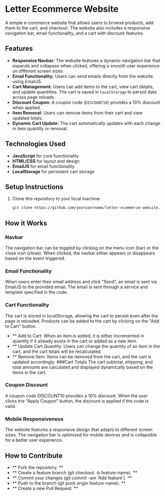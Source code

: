 # Letter Ecommerce Website

A simple e-commerce website that allows users to browse products, add them to the cart, and checkout. The website also includes a responsive navigation bar, email functionality, and a cart with discount features.

## Features

- **Responsive Navbar:** The website features a dynamic navigation bar that expands and collapses when clicked, offering a smooth user experience on different screen sizes.
- **Email Functionality:** Users can send emails directly from the website using EmailJS.
- **Cart Management:** Users can add items to the cart, view cart details, and update quantities. The cart is saved in `localStorage` to persist data across page reloads.
- **Discount Coupon:** A coupon code (`DISCOUNT10`) provides a 10% discount when applied.
- **Item Removal:** Users can remove items from their cart and view updated totals.
- **Dynamic Cart Update:** The cart automatically updates with each change in item quantity or removal.

## Technologies Used

- **JavaScript** for core functionality
- **HTML/CSS** for layout and design
- **EmailJS** for email functionality
- **LocalStorage** for persistent cart storage

## Setup Instructions

1. Clone this repository to your local machine:
   ```bash
   git clone https://github.com/yourusername/letter-ecommerce-website.git


## How it Works
### Navbar
The navigation bar can be toggled by clicking on the menu icon (bar) or the close icon (close). When clicked, the navbar either appears or disappears based on the event triggered.

### Email Functionality
When users enter their email address and click "Send", an email is sent via EmailJS to the provided email. The email is sent through a service and template specified in the code.

### Cart Functionality
The cart is stored in localStorage, allowing the cart to persist even after the page is reloaded. Products can be added to the cart by clicking on the "Add to Cart" button.

- ** Add to Cart: When an item is added, it is either incremented in quantity if it already exists in the cart or added as a new item.
- ** Update Cart Quantity: Users can change the quantity of an item in the cart, and the cart totals will be recalculated.
- ** Remove Item: Items can be removed from the cart, and the cart is updated accordingly.
###Cart Totals
The cart subtotal, shipping, and total amounts are calculated and displayed dynamically based on the items in the cart.

### Coupon Discount
A coupon code DISCOUNT10 provides a 10% discount. When the user clicks the "Apply Coupon" button, the discount is applied if the code is valid.

### Mobile Responsiveness
The website features a responsive design that adapts to different screen sizes. The navigation bar is optimized for mobile devices and is collapsible for a better user experience.

## How to Contribute
- ** Fork the repository. **
- ** Create a feature branch (git checkout -b feature-name). **
- ** Commit your changes (git commit -am 'Add feature'). **
- ** Push to the branch (git push origin feature-name). **
- ** Create a new Pull Request. **
